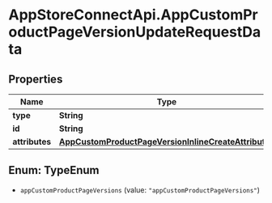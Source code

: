 # AppStoreConnectApi.AppCustomProductPageVersionUpdateRequestData

## Properties

Name | Type | Description | Notes
------------ | ------------- | ------------- | -------------
**type** | **String** |  | 
**id** | **String** |  | 
**attributes** | [**AppCustomProductPageVersionInlineCreateAttributes**](AppCustomProductPageVersionInlineCreateAttributes.md) |  | [optional] 



## Enum: TypeEnum


* `appCustomProductPageVersions` (value: `"appCustomProductPageVersions"`)




